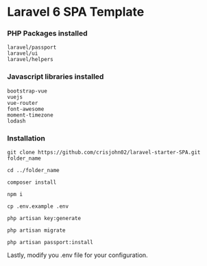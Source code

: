 # Laravel 6 SPA Template

### PHP Packages installed
```
laravel/passport
laravel/ui
laravel/helpers
```

### Javascript libraries installed
```
bootstrap-vue
vuejs
vue-router
font-awesome
moment-timezone
lodash
```

### Installation
```
git clone https://github.com/crisjohn02/laravel-starter-SPA.git folder_name

cd ../folder_name

composer install

npm i

cp .env.example .env

php artisan key:generate

php artisan migrate

php artisan passport:install

```
Lastly, modify you .env file for your configuration.